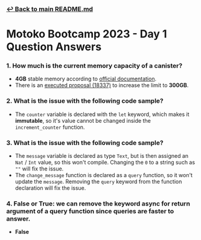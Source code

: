 ### [↩ Back to main README.md](../README.md)

# Motoko Bootcamp 2023 - Day 1 Question Answers

### 1. How much is the current memory capacity of a canister?

* **4GB** stable memory according to [official documentation](https://internetcomputer.org/docs/current/references/ic-interface-spec#system-api-stable-memory).
* There is an [executed proposal (18337)](https://dashboard.internetcomputer.org/proposal/18337) to increase the limit to **300GB**.
    
### 2. What is the issue with the following code sample?

* The `counter` variable is declared with the `let` keyword, which makes it **immutable**, so it's value cannot be changed inside the `increment_counter` function.

### 3. What is the issue with the following code sample?

* The `message` variable is declared as type `Text`, but is then assigned an `Nat` / `Int` value, so this won't compile. Changing the `0` to a string such as `""` will fix the issue.
* The `change_message` function is declared as a `query` function, so it won't update the `message`. Removing the `query` keyword from the function declaration will fix the issue.

### 4. False or True: we can remove the keyword async for return argument of a query function since queries are faster to answer.

* **False**
